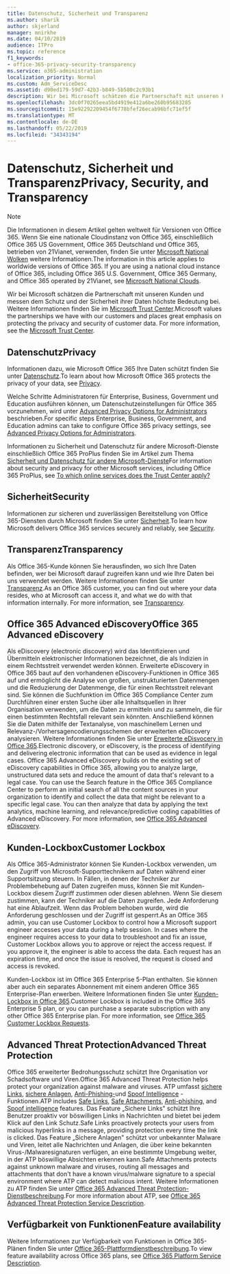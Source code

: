 ```yaml
---
title: Datenschutz, Sicherheit und Transparenz
ms.author: sharik
author: skjerland
manager: mnirkhe
ms.date: 04/10/2019
audience: ITPro
ms.topic: reference
f1_keywords:
- office-365-privacy-security-transparency
ms.service: o365-administration
localization_priority: Normal
ms.custom: Adm_ServiceDesc
ms.assetid: d90ed179-59d7-42b3-b849-5b580c2c93b1
description: Wir bei Microsoft schätzen die Partnerschaft mit unseren Kunden und messen dem Schutz und der Sicherheit ihrer Daten höchste Bedeutung bei. Weitere Informationen finden Sie im Microsoft Trust Center.
ms.openlocfilehash: 3dc0f70265eea5bd4919e412a6be260b95683285
ms.sourcegitcommit: 15e92292209454f6778bfef26ecab96bfc71ef5f
ms.translationtype: MT
ms.contentlocale: de-DE
ms.lasthandoff: 05/22/2019
ms.locfileid: "34343194"
---
```

# <a name="privacy-security-and-transparency"></a><span data-ttu-id="44573-104">Datenschutz, Sicherheit und Transparenz</span><span class="sxs-lookup"><span data-stu-id="44573-104">Privacy, Security, and Transparency</span></span>

> [!NOTE]
> <span data-ttu-id="44573-p102">Die Informationen in diesem Artikel gelten weltweit für Versionen von Office 365. Wenn Sie eine nationale Cloudinstanz von Office 365, einschließlich Office 365 US Government, Office 365 Deutschland und Office 365, betrieben von 21Vianet, verwenden, finden Sie unter [Microsoft National Wolken](https://go.microsoft.com/fwlink/?linkid=841582) weitere Informationen.</span><span class="sxs-lookup"><span data-stu-id="44573-p102">The information in this article applies to worldwide versions of Office 365. If you are using a national cloud instance of Office 365, including Office 365 U.S. Government, Office 365 Germany, and Office 365 operated by 21Vianet, see [Microsoft National Clouds](https://go.microsoft.com/fwlink/?linkid=841582).</span></span> 
  
<span data-ttu-id="44573-p103">Wir bei Microsoft schätzen die Partnerschaft mit unseren Kunden und messen dem Schutz und der Sicherheit ihrer Daten höchste Bedeutung bei. Weitere Informationen finden Sie im [Microsoft Trust Center](http://go.microsoft.com/fwlink/?LinkID=717951&amp;clcid=0x409).</span><span class="sxs-lookup"><span data-stu-id="44573-p103">Microsoft values the partnerships we have with our customers and places great emphasis on protecting the privacy and security of customer data. For more information, see the [Microsoft Trust Center](http://go.microsoft.com/fwlink/?LinkID=717951&amp;clcid=0x409).</span></span>
  
## <a name="privacy"></a><span data-ttu-id="44573-109">Datenschutz</span><span class="sxs-lookup"><span data-stu-id="44573-109">Privacy</span></span>

<span data-ttu-id="44573-110">Informationen dazu, wie Microsoft Office 365 Ihre Daten schützt finden Sie unter [Datenschutz](http://go.microsoft.com/fwlink/?LinkID=717953&amp;clcid=0x409).</span><span class="sxs-lookup"><span data-stu-id="44573-110">To learn about how Microsoft Office 365 protects the privacy of your data, see [Privacy](http://go.microsoft.com/fwlink/?LinkID=717953&amp;clcid=0x409).</span></span> 
  
<span data-ttu-id="44573-111">Welche Schritte Administratoren für Enterprise, Business, Government und Education ausführen können, um Datenschutzeinstellungen für Office 365 vorzunehmen, wird unter [Advanced Privacy Options for Administrators](https://go.microsoft.com/fwlink/p/?LinkID=285202) beschrieben.</span><span class="sxs-lookup"><span data-stu-id="44573-111">For specific steps Enterprise, Business, Government, and Education admins can take to configure Office 365 privacy settings, see [Advanced Privacy Options for Administrators](https://go.microsoft.com/fwlink/p/?LinkID=285202).</span></span>
  
<span data-ttu-id="44573-112">Informationen zu Sicherheit und Datenschutz für andere Microsoft-Dienste einschließlich Office 365 ProPlus finden Sie im Artikel zum Thema [Sicherheit und Datenschutz für andere Microsoft-Dienste](https://www.microsoft.com/trustcenter/default.aspx)</span><span class="sxs-lookup"><span data-stu-id="44573-112">For information about security and privacy for other Microsoft services, including Office 365 ProPlus, see [To which online services does the Trust Center apply?](https://www.microsoft.com/trustcenter/default.aspx)</span></span>
  
## <a name="security"></a><span data-ttu-id="44573-113">Sicherheit</span><span class="sxs-lookup"><span data-stu-id="44573-113">Security</span></span>

<span data-ttu-id="44573-114">Informationen zur sicheren und zuverlässigen Bereitstellung von Office 365-Diensten durch Microsoft finden Sie unter [Sicherheit](http://go.microsoft.com/fwlink/?LinkID=717954&amp;clcid=0x409).</span><span class="sxs-lookup"><span data-stu-id="44573-114">To learn how Microsoft delivers Office 365 services securely and reliably, see [Security](http://go.microsoft.com/fwlink/?LinkID=717954&amp;clcid=0x409).</span></span>
  
## <a name="transparency"></a><span data-ttu-id="44573-115">Transparenz</span><span class="sxs-lookup"><span data-stu-id="44573-115">Transparency</span></span>

<span data-ttu-id="44573-p104">Als Office 365-Kunde können Sie herausfinden, wo sich Ihre Daten befinden, wer bei Microsoft darauf zugreifen kann und wie Ihre Daten bei uns verwendet werden. Weitere Informationen finden Sie unter [Transparenz](http://go.microsoft.com/fwlink/?LinkID=717955&amp;clcid=0x409).</span><span class="sxs-lookup"><span data-stu-id="44573-p104">As an Office 365 customer, you can find out where your data resides, who at Microsoft can access it, and what we do with that information internally. For more information, see [Transparency](http://go.microsoft.com/fwlink/?LinkID=717955&amp;clcid=0x409).</span></span>
  
## <a name="office-365-advanced-ediscovery"></a><span data-ttu-id="44573-118">Office 365 Advanced eDiscovery</span><span class="sxs-lookup"><span data-stu-id="44573-118">Office 365 Advanced eDiscovery</span></span>

<span data-ttu-id="44573-p105">Als eDiscovery (electronic discovery) wird das Identifizieren und Übermitteln elektronischer Informationen bezeichnet, die als Indizien in einem Rechtsstreit verwendet werden können. Erweiterte eDiscovery in Office 365 baut auf den vorhandenen eDiscovery-Funktionen in Office 365 auf und ermöglicht die Analyse von großen, unstrukturierten Datenmengen und die Reduzierung der Datenmenge, die für einen Rechtsstreit relevant sind. Sie können die Suchfunktion im Office 365 Compliance Center zum Durchführen einer ersten Suche über alle Inhaltsquellen in Ihrer Organisation verwenden, um die Daten zu ermitteln und zu sammeln, die für einen bestimmten Rechtsfall relevant sein könnten. Anschließend können Sie die Daten mithilfe der Textanalyse, von maschinellem Lernen und Relevanz-/Vorhersagencodierungsschemen der erweiterten eDiscovery analysieren. Weitere Informationen finden Sie unter [Erweiterte eDisvocery in Office 365](http://go.microsoft.com/fwlink/?LinkID=717971&amp;clcid=0x409).</span><span class="sxs-lookup"><span data-stu-id="44573-p105">Electronic discovery, or eDiscovery, is the process of identifying and delivering electronic information that can be used as evidence in legal cases. Office 365 Advanced eDiscovery builds on the existing set of eDiscovery capabilities in Office 365, allowing you to analyze large, unstructured data sets and reduce the amount of data that's relevant to a legal case. You can use the Search feature in the Office 365 Compliance Center to perform an initial search of all the content sources in your organization to identify and collect the data that might be relevant to a specific legal case. You can then analyze that data by applying the text analytics, machine learning, and relevance/predictive coding capabilities of Advanced eDiscovery. For more information, see [Office 365 Advanced eDiscovery](http://go.microsoft.com/fwlink/?LinkID=717971&amp;clcid=0x409).</span></span>
  
## <a name="customer-lockbox"></a><span data-ttu-id="44573-124">Kunden-Lockbox</span><span class="sxs-lookup"><span data-stu-id="44573-124">Customer Lockbox</span></span>

<span data-ttu-id="44573-p106">Als Office 365-Administrator können Sie Kunden-Lockbox verwenden, um den Zugriff von Microsoft-Supporttechnikern auf Daten während einer Supportsitzung steuern. In Fällen, in denen der Techniker zur Problembehebung auf Daten zugreifen muss, können Sie mit Kunden-Lockbox diesem Zugriff zustimmen oder diesen ablehnen. Wenn Sie diesem zustimmen, kann der Techniker auf die Daten zugreifen. Jede Anforderung hat eine Ablaufzeit. Wenn das Problem behoben wurde, wird die Anforderung geschlossen und der Zugriff ist gesperrt.</span><span class="sxs-lookup"><span data-stu-id="44573-p106">As an Office 365 admin, you can use Customer Lockbox to control how a Microsoft support engineer accesses your data during a help session. In cases where the engineer requires access to your data to troubleshoot and fix an issue, Customer Lockbox allows you to approve or reject the access request. If you approve it, the engineer is able to access the data. Each request has an expiration time, and once the issue is resolved, the request is closed and access is revoked.</span></span>
  
<span data-ttu-id="44573-p107">Kunden-Lockbox ist im Office 365 Enterprise 5-Plan enthalten. Sie können aber auch ein separates Abonnement mit einem anderen Office 365 Enterprise-Plan erwerben. Weitere Informationen finden Sie unter [Kunden-Lockbox in Office 365](http://go.microsoft.com/fwlink/?LinkID=717969&amp;clcid=0x409).</span><span class="sxs-lookup"><span data-stu-id="44573-p107">Customer Lockbox is included in the Office 365 Enterprise 5 plan, or you can purchase a separate subscription with any other Office 365 Enterprise plan. For more information, see [Office 365 Customer Lockbox Requests](http://go.microsoft.com/fwlink/?LinkID=717969&amp;clcid=0x409).</span></span>
  
## <a name="advanced-threat-protection"></a><span data-ttu-id="44573-131">Advanced Threat Protection</span><span class="sxs-lookup"><span data-stu-id="44573-131">Advanced Threat Protection</span></span>

<span data-ttu-id="44573-132">Office 365 erweiterter Bedrohungsschutz schützt Ihre Organisation vor Schadsoftware und Viren.</span><span class="sxs-lookup"><span data-stu-id="44573-132">Office 365 Advanced Threat Protection helps protect your organization against malware and viruses.</span></span> <span data-ttu-id="44573-133">ATP umfasst [sichere Links](https://docs.microsoft.com/office365/securitycompliance/atp-safe-links), [sichere Anlagen](https://docs.microsoft.com/office365/securitycompliance/atp-safe-attachments), [Anti-Phishing-](https://docs.microsoft.com/office365/securitycompliance/atp-anti-phishing)und [Spoof Intelligence](https://docs.microsoft.com/office365/securitycompliance/learn-about-spoof-intelligence) -Funktionen.</span><span class="sxs-lookup"><span data-stu-id="44573-133">ATP includes [Safe Links](https://docs.microsoft.com/office365/securitycompliance/atp-safe-links), [Safe Attachments](https://docs.microsoft.com/office365/securitycompliance/atp-safe-attachments), [Anti-phishing](https://docs.microsoft.com/office365/securitycompliance/atp-anti-phishing), and [Spoof intelligence](https://docs.microsoft.com/office365/securitycompliance/learn-about-spoof-intelligence) features.</span></span> <span data-ttu-id="44573-134">Das Feature „Sichere Links" schützt Ihre Benutzer proaktiv vor böswilligen Links in Nachrichten und bietet bei jedem Klick auf den Link Schutz.</span><span class="sxs-lookup"><span data-stu-id="44573-134">Safe Links proactively protects your users from malicious hyperlinks in a message, providing protection every time the link is clicked.</span></span> <span data-ttu-id="44573-135">Das Feature „Sichere Anlagen" schützt vor unbekannter Malware und Viren, leitet alle Nachrichten und Anlagen, die über keine bekannten Virus-/Malwaresignaturen verfügen, an eine bestimmte Umgebung weiter, in der ATP böswillige Absichten erkennen kann.</span><span class="sxs-lookup"><span data-stu-id="44573-135">Safe Attachments protects against unknown malware and viruses, routing all messages and attachments that don't have a known virus/malware signature to a special environment where ATP can detect malicious intent.</span></span> <span data-ttu-id="44573-136">Weitere Informationen zu ATP finden Sie unter [Office 365 Advanced Threat Protection-Dienstbeschreibung](../office-365-advanced-threat-protection-service-description.md).</span><span class="sxs-lookup"><span data-stu-id="44573-136">For more information about ATP, see [Office 365 Advanced Threat Protection Service Description](../office-365-advanced-threat-protection-service-description.md).</span></span>
  
## <a name="feature-availability"></a><span data-ttu-id="44573-137">Verfügbarkeit von Funktionen</span><span class="sxs-lookup"><span data-stu-id="44573-137">Feature availability</span></span>

<span data-ttu-id="44573-138">Weitere Informationen zur Verfügbarkeit von Funktionen in Office 365-Plänen finden Sie unter [Office 365-Plattformdienstbeschreibung](https://technet.microsoft.com/library/office-365-platform-service-description.aspx).</span><span class="sxs-lookup"><span data-stu-id="44573-138">To view feature availability across Office 365 plans, see [Office 365 Platform Service Description](https://technet.microsoft.com/library/office-365-platform-service-description.aspx).</span></span>
  


